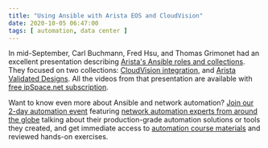 ```yaml
---
title: "Using Ansible with Arista EOS and CloudVision"
date: 2020-10-05 06:47:00
tags: [ automation, data center ]
---
```

In mid-September, Carl Buchmann, Fred Hsu, and Thomas Grimonet had an excellent presentation describing [Arista's Ansible roles and collections](https://my.ipspace.net/bin/list?id=NetAutUC#CS_EOS). They focused on two collections: [CloudVision integration](https://github.com/aristanetworks/ansible-cvp), and [Arista Validated Designs](https://github.com/aristanetworks/ansible-avd). All the videos from that presentation are available with [free ipSpace.net subscription](https://www.ipspace.net/Subscription/Free).

Want to know even more about Ansible and network automation? [Join our 2-day automation event](https://www.ipspace.net/Building_Network_Automation_Solutions#register) featuring [network automation experts from around the globe](https://www.ipspace.net/Building_Network_Automation_Solutions#Guest_speakers) talking about their production-grade automation solutions or tools they created, and get immediate access to [automation course materials](https://my.ipspace.net/bin/list?id=NetAutSol) and reviewed hands-on exercises.